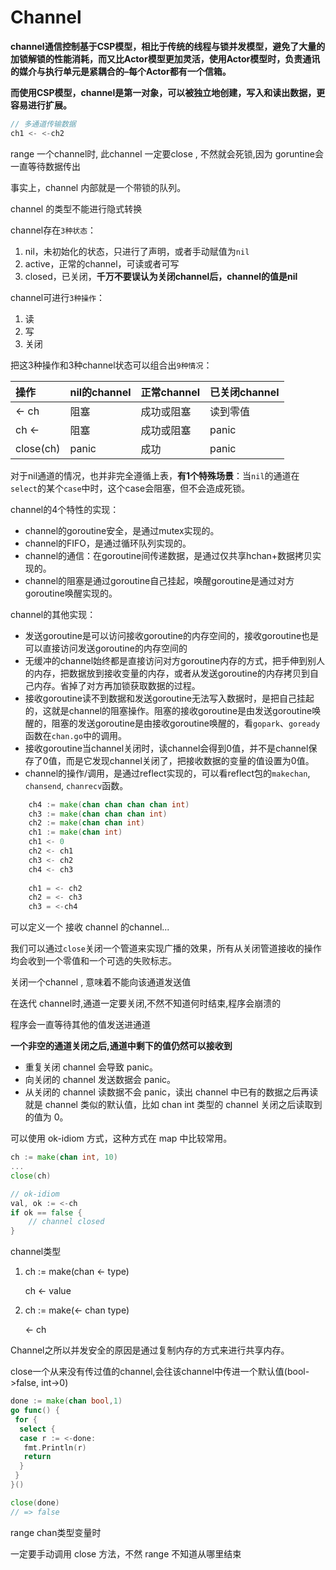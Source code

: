 # Channel

**channel通信控制基于CSP模型，相比于传统的线程与锁并发模型，避免了大量的加锁解锁的性能消耗，而又比Actor模型更加灵活，使用Actor模型时，负责通讯的媒介与执行单元是紧耦合的–每个Actor都有一个信箱。**

**而使用CSP模型，channel是第一对象，可以被独立地创建，写入和读出数据，更容易进行扩展。**



```go
// 多通道传输数据
ch1 <- <-ch2
```



range 一个channel时, 此channel 一定要close , 不然就会死锁,因为 goruntine会一直等待数据传出



事实上，channel 内部就是一个带锁的队列。

channel 的类型不能进行隐式转换



channel存在`3种状态`：

1. nil，未初始化的状态，只进行了声明，或者手动赋值为`nil`
2. active，正常的channel，可读或者可写
3. closed，已关闭，**千万不要误认为关闭channel后，channel的值是nil**

channel可进行`3种操作`：

1. 读
2. 写
3. 关闭

把这3种操作和3种channel状态可以组合出`9种情况`：

| 操作      | nil的channel | 正常channel | 已关闭channel |
| :-------- | :----------- | :---------- | :------------ |
| <- ch     | 阻塞         | 成功或阻塞  | 读到零值      |
| ch <-     | 阻塞         | 成功或阻塞  | panic         |
| close(ch) | panic        | 成功        | panic         |

对于nil通道的情况，也并非完全遵循上表，**有1个特殊场景**：当`nil`的通道在`select`的某个`case`中时，这个case会阻塞，但不会造成死锁。



channel的4个特性的实现：

- channel的goroutine安全，是通过mutex实现的。
- channel的FIFO，是通过循环队列实现的。
- channel的通信：在goroutine间传递数据，是通过仅共享hchan+数据拷贝实现的。
- channel的阻塞是通过goroutine自己挂起，唤醒goroutine是通过对方goroutine唤醒实现的。

channel的其他实现：

- 发送goroutine是可以访问接收goroutine的内存空间的，接收goroutine也是可以直接访问发送goroutine的内存空间的
- 无缓冲的channel始终都是直接访问对方goroutine内存的方式，把手伸到别人的内存，把数据放到接收变量的内存，或者从发送goroutine的内存拷贝到自己内存。省掉了对方再加锁获取数据的过程。
- 接收goroutine读不到数据和发送goroutine无法写入数据时，是把自己挂起的，这就是channel的阻塞操作。阻塞的接收goroutine是由发送goroutine唤醒的，阻塞的发送goroutine是由接收goroutine唤醒的，看`gopark`、`goready`函数在`chan.go`中的调用。
- 接收goroutine当channel关闭时，读channel会得到0值，并不是channel保存了0值，而是它发现channel关闭了，把接收数据的变量的值设置为0值。
- channel的操作/调用，是通过reflect实现的，可以看reflect包的`makechan`, `chansend`, `chanrecv`函数。



```go
	ch4 := make(chan chan chan chan int)
	ch3 := make(chan chan chan int)
	ch2 := make(chan chan int)
	ch1 := make(chan int)
	ch1 <- 0
	ch2 <- ch1
	ch3 <- ch2
	ch4 <- ch3
	
	ch1 = <- ch2
	ch2 = <- ch3
	ch3 = <-ch4
```

可以定义一个 接收 channel 的channel...



我们可以通过`close`关闭一个管道来实现广播的效果，所有从关闭管道接收的操作均会收到一个零值和一个可选的失败标志。

关闭一个channel , 意味着不能向该通道发送值

在迭代 channel时,通道一定要关闭,不然不知道何时结束,程序会崩溃的

程序会一直等待其他的值发送进通道



**一个非空的通道关闭之后,通道中剩下的值仍然可以接收到**



- 重复关闭 channel 会导致 panic。
- 向关闭的 channel 发送数据会 panic。
- 从关闭的 channel 读数据不会 panic，读出 channel 中已有的数据之后再读就是 channel 类似的默认值，比如 chan int 类型的 channel 关闭之后读取到的值为 0。

可以使用 ok-idiom 方式，这种方式在 map 中比较常用。

```go
ch := make(chan int, 10)
...
close(ch)

// ok-idiom 
val, ok := <-ch
if ok == false {
    // channel closed
}
```



channel类型

1. ch := make(chan <- type)

   ch <- value

2. ch := make(<- chan type)

   <- ch
   
   

Channel之所以并发安全的原因是通过复制内存的方式来进行共享内存。





close一个从来没有传过值的channel,会往该channel中传进一个默认值(bool->false, int->0)

```go
done := make(chan bool,1)
go func() {
 for {
  select {
  case r := <-done:
   fmt.Println(r)
   return
  }
 }
}()

close(done)
// => false
```

range chan类型变量时 

一定要手动调用 close 方法，不然 range 不知道从哪里结束